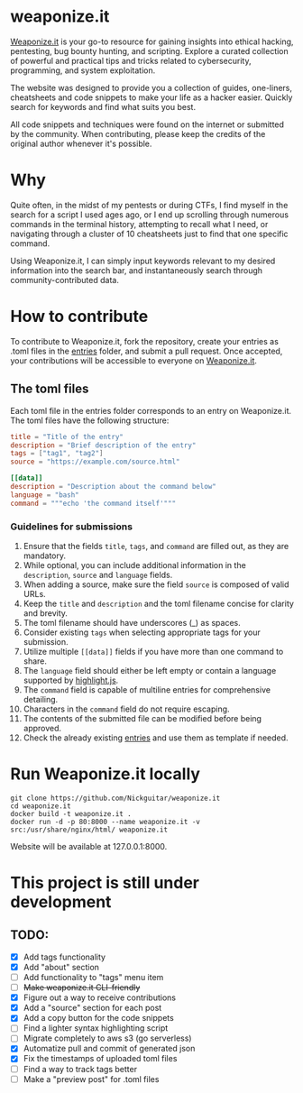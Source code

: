 # weaponize.it
[Weaponize.it](https://weaponize.it/) is your go-to resource for gaining insights into ethical hacking, pentesting, bug bounty hunting, and scripting. Explore a curated collection of powerful and practical tips and tricks related to cybersecurity, programming, and system exploitation.

The website was designed to provide you a collection of guides, one-liners, cheatsheets and code snippets to make your life as a hacker easier. Quickly search for keywords and find what suits you best.

All code snippets and techniques were found on the internet or submitted by the community. When contributing, please keep the credits of the original author whenever it's possible.

# Why
Quite often, in the midst of my pentests or during CTFs, I find myself in the search for a script I used ages ago, or I end up scrolling through numerous commands in the terminal history, attempting to recall what I need, or navigating through a cluster of 10 cheatsheets just to find that one specific command.

Using Weaponize.it, I can simply input keywords relevant to my desired information into the search bar, and instantaneously search through community-contributed data.

# How to contribute
To contribute to Weaponize.it, fork the repository, create your entries as .toml files in the [entries](/entries) folder, and submit a pull request. Once accepted, your contributions will be accessible to everyone on [Weaponize.it](https://weaponize.it/).

## The toml files
Each toml file in the entries folder corresponds to an entry on Weaponize.it. The toml files have the following structure:
```toml
title = "Title of the entry"
description = "Brief description of the entry"
tags = ["tag1", "tag2"]
source = "https://example.com/source.html"

[[data]]
description = "Description about the command below"
language = "bash"
command = """echo 'the command itself'"""
```

### Guidelines for submissions
1. Ensure that the fields `title`, `tags`, and `command` are filled out, as they are mandatory.
2. While optional, you can include additional information in the `description`, `source` and `language` fields.
3. When adding a source, make sure the field `source` is composed of valid URLs.
4. Keep the `title` and `description` and the toml filename concise for clarity and brevity.
5. The toml filename should have underscores (_) as spaces.
6. Consider existing `tags` when selecting appropriate tags for your submission.
7. Utilize multiple `[[data]]` fields if you have more than one command to share.
8. The `language` field should either be left empty or contain a language supported by [highlight.js](https://highlightjs.org/download).
9. The `command` field is capable of multiline entries for comprehensive detailing.
10. Characters in the `command` field do not require escaping.
11. The contents of the submitted file can be modified before being approved.
12. Check the already existing [entries](/entries) and use them as template if needed.

# Run Weaponize.it locally
```
git clone https://github.com/Nickguitar/weaponize.it
cd weaponize.it
docker build -t weaponize.it .
docker run -d -p 80:8000 --name weaponize.it -v src:/usr/share/nginx/html/ weaponize.it
```

Website will be available at 127.0.0.1:8000.

# This project is still under development
## TODO:
- [x] Add tags functionality
- [x] Add "about" section
- [ ] Add functionality to "tags" menu item
- [ ] ~~Make weaponize.it CLI-friendly~~
- [x] Figure out a way to receive contributions
- [x] Add a "source" section for each post
- [x] Add a copy button for the code snippets
- [ ] Find a lighter syntax highlighting script
- [ ] Migrate completely to aws s3 (go serverless)
- [x] Automatize pull and commit of generated json
- [x] Fix the timestamps of uploaded toml files
- [ ] Find a way to track tags better
- [ ] Make a "preview post" for .toml files